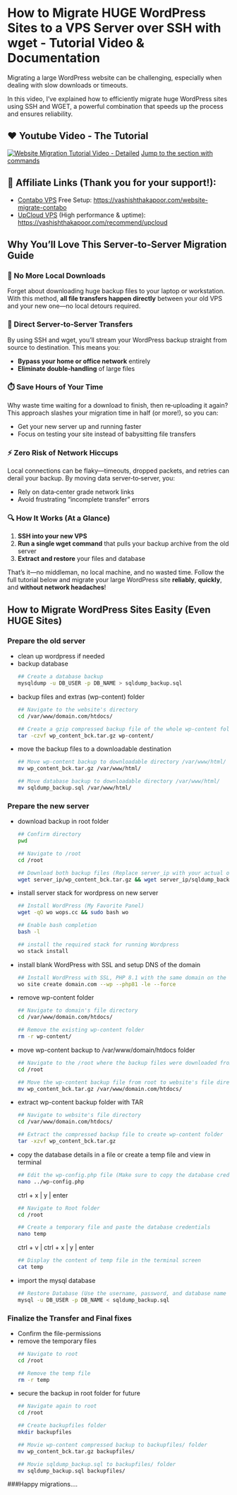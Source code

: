 # How to Migrate HUGE WordPress Sites to a VPS Server over SSH with wget - Tutorial Video & Documentation

Migrating a large WordPress website can be challenging, especially when dealing with slow downloads or timeouts. 

In this video, I’ve explained how to efficiently migrate huge WordPress sites using SSH and WGET, a powerful combination that speeds up the process and ensures reliability.

## ❤️ Youtube Video - The Tutorial

[![Website Migration Tutorial Video - Detailed](https://img.youtube.com/vi/D5vCuWfnWDI/0.jpg)](https://www.youtube.com/watch?v=D5vCuWfnWDI)
[Jump to the section with commands](https://github.com/vashishthakapoor/website-migrate?tab=readme-ov-file#how-to-migrate-wordpress-sites-easity-even-huge-sites)

## 💼 Affiliate Links (Thank you for your support!):

- [Contabo VPS](https://vashishthakapoor.com/website-migrate-contabo) Free Setup: https://vashishthakapoor.com/website-migrate-contabo
- [UpCloud VPS](https://vashishthakapoor.com/recommend/upcloud) (High performance & uptime): https://vashishthakapoor.com/recommend/upcloud

## **Why You’ll Love This Server‑to‑Server Migration Guide**

### 🚫 No More Local Downloads  
Forget about downloading huge backup files to your laptop or workstation. With this method, **all file transfers happen directly** between your old VPS and your new one—no local detours required.

### 🔄 Direct Server‑to‑Server Transfers  
By using SSH and wget, you’ll stream your WordPress backup straight from source to destination. This means you:
- **Bypass your home or office network** entirely  
- **Eliminate double‑handling** of large files  

### ⏱️ Save Hours of Your Time  
Why waste time waiting for a download to finish, then re‑uploading it again? This approach slashes your migration time in half (or more!), so you can:
- Get your new server up and running faster  
- Focus on testing your site instead of babysitting file transfers  

### ⚡ Zero Risk of Network Hiccups  
Local connections can be flaky—timeouts, dropped packets, and retries can derail your backup. By moving data server‑to‑server, you:
- Rely on data‑center grade network links  
- Avoid frustrating “incomplete transfer” errors  

### 🔍 How It Works (At a Glance)
1. **SSH into your new VPS**  
2. **Run a single wget command** that pulls your backup archive from the old server  
3. **Extract and restore** your files and database  

That’s it—no middleman, no local machine, and no wasted time. Follow the full tutorial below and migrate your large WordPress site **reliably**, **quickly**, and **without network headaches**!

## How to Migrate WordPress Sites Easity (Even HUGE Sites)

### Prepare the old server
- clean up wordpress if needed
- backup database
   ```bash
   ## Create a database backup
   mysqldump -u DB_USER -p DB_NAME > sqldump_backup.sql
   ```
- backup files and extras (wp-content) folder
   ```bash
   ## Navigate to the website's directory
   cd /var/www/domain.com/htdocs/
   ```
   ```bash
   ## Create a gzip compressed backup file of the whole wp-content folder
   tar -czvf wp_content_bck.tar.gz wp-content/
   ```
- move the backup files to a downloadable destination
   ```bash
   ## Move wp-content backup to downloadable directory /var/www/html/
   mv wp_content_bck.tar.gz /var/www/html/
   ```
   ```bash
   ## Move database backup to downloadable directory /var/www/html/
   mv sqldump_backup.sql /var/www/html/
   ```

### Prepare the new server
- download backup in root folder
  ```bash
  ## Confirm directory
  pwd
  ```
  ```bash
  ## Navigate to /root
  cd /root
  ```
  ```bash
  ## Download both backup files (Replace server_ip with your actual old-server IP address)
  wget server_ip/wp_content_bck.tar.gz && wget server_ip/sqldump_backup.sql
  ```
- install server stack for wordpress on new server
  ```bash
  ## Install WordPress (My Favorite Panel)
  wget -qO wo wops.cc && sudo bash wo
  ```
  ```bash
  ## Enable bash completion
  bash -l
  ```
  ```bash
  ## install the required stack for running Wordpress
  wo stack install
  ```
- install blank WordPress with SSL and setup DNS of the domain
  ```bash
  ## Install WordPress with SSL, PHP 8.1 with the same domain on the new server
  wo site create domain.com --wp --php81 -le --force
  ```
- remove wp-content folder
  ```bash
  ## Navigate to domain's file directory
  cd /var/www/domain.com/htdocs/
  ```
  ```bash
  ## Remove the existing wp-content folder
  rm -r wp-content/
  ```
- move wp-content backup to /var/www/domain/htdocs folder
  ```bash
  ## Navigate to the /root where the backup files were downloaded from old-server
  cd /root
  ```
  ```bash
  ## Move the wp-content backup file from root to website's file directory
  mv wp_content_bck.tar.gz /var/www/domain.com/htdocs/
  ```
- extract wp-content backup folder with TAR
  ```bash
  ## Navigate to website's file directory
  cd /var/www/domain.com/htdocs/
  ```
  ```bash
  ## Extract the compressed backup file to create wp-content folder
  tar -xzvf wp_content_bck.tar.gz
  ```
- copy the database details in a file or create a temp file and view in terminal
  ```bash
  ## Edit the wp-config.php file (Make sure to copy the database credentials)
  nano ../wp-config.php
  ```
   ctrl + x | y | enter
  ```bash
  ## Navigate to Root folder
  cd /root
  ```
  ```bash
  ## Create a temporary file and paste the database credentials
  nano temp
  ```
   ctrl + v | ctrl + x | y | enter
  ```bash
  ## Display the content of temp file in the terminal screen
  cat temp
  ```
- import the mysql database
  ```bash
  ## Restore Database (Use the username, password, and database name displayed in the terminal screen)
  mysql -u DB_USER -p DB_NAME < sqldump_backup.sql
  ```
### Finalize the Transfer and Final fixes

- Confirm the file-permissions
- remove the temporary files
  ```bash
  ## Navigate to root
  cd /root
  ```
  ```bash
  ## Remove the temp file
  rm -r temp
  ```
- secure the backup in root folder for future
  ```bash
  ## Navigate again to root
  cd /root
  ```
  ```bash
  ## Create backupfiles folder
  mkdir backupfiles
  ```
  ```bash
  ## Movie wp-content compressed backup to backupfiles/ folder
  mv wp_content_bck.tar.gz backupfiles/
  ```
  ```bash
  ## Movie sqldump_backup.sql to backupfiles/ folder
  mv sqldump_backup.sql backupfiles/
  ```

###Happy migrations....
